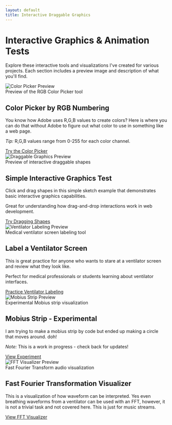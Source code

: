 ```yaml
---
layout: default
title: Interactive Draggable Graphics
---
```


<div class="container intro">
  <h1>Interactive Graphics & Animation Tests</h1>
  <p>Explore these interactive tools and visualizations I've created for various projects. Each section includes a preview image and description of what you'll find.</p>
</div>

<div class="container">
  <section class="section">
    <div class="card">
      <div class="image-container">
        <img src="/assets/images/color-picker-preview.jpg" alt="Color Picker Preview">
        <figcaption>Preview of the RGB Color Picker tool</figcaption>
      </div>
      <h2>Color Picker by RGB Numbering</h2>
      <p>You know how Adobe uses R,G,B values to create colors? Here is where you can do that without Adobe to figure out what color to use in something like a web page.</p>
      <p><em>Tip:</em> R,G,B values range from 0-255 for each color channel.</p>
      <a href="/info/interactive/color.html" class="btn">Try the Color Picker</a>
    </div>
  </section>

  <section class="section">
    <div class="card">
      <div class="image-container">
        <img src="/assets/images/draggable-graphics-preview.jpg" alt="Draggable Graphics Preview">
        <figcaption>Preview of interactive draggable shapes</figcaption>
      </div>
      <h2>Simple Interactive Graphics Test</h2>
      <p>Click and drag shapes in this simple sketch example that demonstrates basic interactive graphics capabilities.</p>
      <p>Great for understanding how drag-and-drop interactions work in web development.</p>
      <a href="/info/graphics/graphics.html" class="btn">Try Dragging Shapes</a>
    </div>
  </section>

  <section class="section">
    <div class="card">
      <div class="image-container">
        <img src="/assets/images/ventilator-preview.jpg" alt="Ventilator Labeling Preview">
        <figcaption>Medical ventilator screen labeling tool</figcaption>
      </div>
      <h2>Label a Ventilator Screen</h2>
      <p>This is great practice for anyone who wants to stare at a ventilator screen and review what they look like.</p>
      <p>Perfect for medical professionals or students learning about ventilator interfaces.</p>
      <a href="/info/graphics/graphics2.html" class="btn">Practice Ventilator Labeling</a>
    </div>
  </section>

  <section class="section">
    <div class="card">
      <div class="image-container">
        <img src="/assets/images/mobius-preview.jpg" alt="Mobius Strip Preview">
        <figcaption>Experimental Mobius strip visualization</figcaption>
      </div>
      <h2>Mobius Strip - Experimental</h2>
      <p>I am trying to make a mobius strip by code but ended up making a circle that moves around. doh!</p>
      <p><em>Note:</em> This is a work in progress - check back for updates!</p>
      <a href="/info/graphics/graphics3.html" class="btn">View Experiment</a>
    </div>
  </section>
</div>

<div class="container">
  <section class="section">
    <div class="card">
      <div class="image-container">
        <img src="/assets/images/fft-preview.jpg" alt="FFT Visualizer Preview">
        <figcaption>Fast Fourier Transform audio visualization</figcaption>
      </div>
      <h2>Fast Fourier Transformation Visualizer</h2>
      <p>This is a visualization of how waveform can be interpreted. Yes even breathing waveforms from a ventilator can be used with an FFT, however, it is not a trivial task and not covered here. This is just for music streams.</p>
      <a href="/info/graphics/FFT1.html" class="btn">View FFT Visualizer</a>
    </div>
  </section>
</div>
